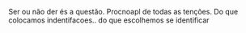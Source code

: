 
Ser ou não der és a questão. Procnoapl de todas as tenções. Do que colocamos indentifacoes.. do que escolhemos se identificar 